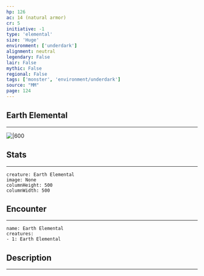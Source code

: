 ```yaml
---
hp: 126
ac: 14 (natural armor)
cr: 5
initiative: -1
type: 'elemental'    
size: 'Huge'
environment: ['underdark']
alignment: neutral
legendary: False
lair: False
mythic: False
regional: False
tags: ['monster', 'environment/underdark']
source: "MM"
page: 124
---
```


## Earth Elemental
---

![|600](D:/Program%20Files/5e.tools/img/bestiary/MM/Earth%20Elemental.jpg)

## Stats
---

```statblock
creature: Earth Elemental
image: None
columnHeight: 500
columnWidth: 500
```

## Encounter
---

```encounter-table
name: Earth Elemental
creatures:
- 1: Earth Elemental
```

## Description
---




